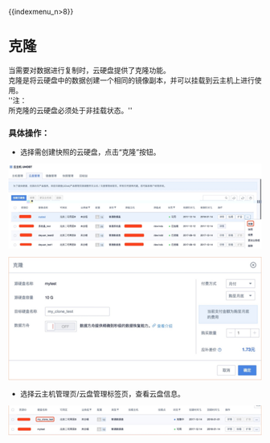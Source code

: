 {{indexmenu_n>8}}

# 克隆

当需要对数据进行复制时，云硬盘提供了克隆功能。  
克隆是将云硬盘中的数据创建一个相同的镜像副本，并可以挂载到云主机上进行使用。  
''注：  
所克隆的云硬盘必须处于非挂载状态。''  


### 具体操作：

* 选择需创建快照的云硬盘，点击“克隆”按钮。

![](/images/userguide/image17.jpg)  
    
![](/images/userguide/image18.jpg) 
    
* 选择云主机管理页/云盘管理标签页，查看云盘信息。
  
![](/images/userguide/image19.jpg)
